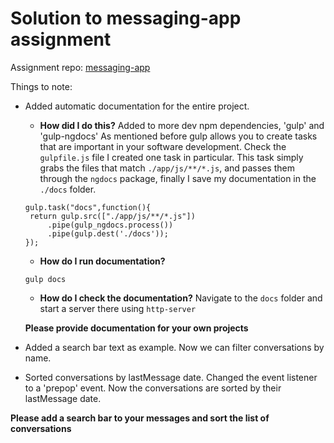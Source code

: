 # Solution to messaging-app assignment

Assignment repo: [messaging-app](https://github.com/Opal-teaching/messaging-app)

Things to note:
- Added automatic documentation for the entire project.
    - __How did I do this?__
   Added to more dev npm dependencies, 'gulp' and 'gulp-ngdocs'
   As mentioned before gulp allows you to create tasks that are
   important in your software development. Check the `gulpfile.js` file
    I created one
   task in particular.  This task simply grabs the files that match `./app/js/**/*.js`,
  and passes them through the `ngdocs` package, finally
  I save my documentation in the `./docs` folder.
   ```
   gulp.task("docs",function(){
   	return gulp.src(["./app/js/**/*.js"])
   		.pipe(gulp_ngdocs.process())
   		.pipe(gulp.dest('./docs'));
   });
   ```
   - __How do I run documentation?__
    ```
    gulp docs
    ```
   - __How do I check the documentation?__
   Navigate to the `docs` folder and start a server there
   using `http-server`

   __Please provide documentation for your own projects__

- Added a search bar text as example. Now
we can filter conversations by name.
- Sorted conversations by lastMessage date. Changed
    the event listener to a 'prepop' event.
   Now the conversations are sorted by their lastMessage
   date.

__Please add a search bar to your messages and sort the list of conversations__

